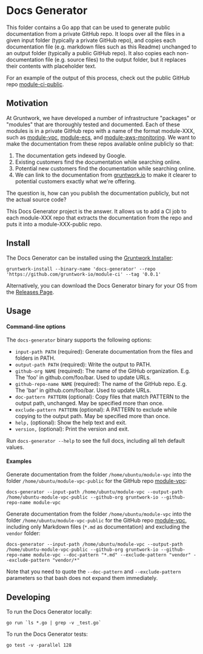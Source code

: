 # Docs Generator

This folder contains a Go app that can be used to generate public documentation from a private GitHub repo. It loops
over all the files in a given input folder (typically a private GitHub repo), and copies each documentation file (e.g.
markdown files such as this Readme) unchanged to an output folder (typically a public GitHub repo). It also copies each
non-documentation file (e.g. source files) to the output folder, but it replaces their contents with placeholder text.

For an example of the output of this process, check out the public GitHub repo
[module-ci-public](https://github.com/gruntwork-io/module-ci-public).

## Motivation

At Gruntwork, we have developed a number of infrastructure "packages" or "modules" that are thoroughly tested and
documented. Each of these modules is in a private GitHub repo with a name of the format module-XXX, such as
[module-vpc](https://github.com/gruntwork-io/module-vpc-public), [module-ecs](https://github.com/gruntwork-io/module-ecs-public), and
[module-aws-monitoring](https://github.com/gruntwork-io/module-aws-monitoring-public). We want to make the documentation from
these repos available online publicly so that:

1. The documentation gets indexed by Google.
1. Existing customers find the documentation while searching online.
1. Potential new customers find the documentation while searching online.
1. We can link to the documentation from [gruntwork.io](http://www.gruntwork.io/) to make it clearer to potential
   customers exactly what we're offering.

The question is, how can you publish the documentation publicly, but not the actual source code?

This Docs Generator project is the answer. It allows us to add a CI job to each module-XXX repo that extracts the
documentation from the repo and puts it into a module-XXX-public repo.

## Install

The Docs Generator can be installed using the [Gruntwork
Installer](https://github.com/gruntwork-io/gruntwork-installer):

```
gruntwork-install --binary-name 'docs-generator' --repo 'https://github.com/gruntwork-io/module-ci' --tag '0.0.1'
```

Alternatively, you can download the Docs Generator binary for your OS from the [Releases
Page](https://github.com/gruntwork-io/module-ci-public/releases).

## Usage

#### Command-line options

The `docs-generator` binary supports the following options:

* `input-path PATH` (required): Generate documentation from the files and folders in PATH.
* `output-path PATH` (required): Write the output to PATH.
* `github-org NAME` (required): The name of the GitHub organization. E.g. The 'foo' in github.com/foo/bar. Used to
  update URLs.
* `github-repo-name NAME` (required): The name of the GitHub repo. E.g. The 'bar' in github.com/foo/bar. Used to update
  URLs.
* `doc-pattern PATTERN` (optional): Copy files that match PATTERN to the output path, unchanged. May be specified more
  than once.
* `exclude-pattern PATTERN` (optional): A PATTERN to exclude while copying to the output path. May be specified more
  than once.
* `help,` (optional): Show the help text and exit.
* `version,` (optional): Print the version and exit.

Run `docs-generator --help` to see the full docs, including all teh default values.

#### Examples

Generate documentation from the folder `/home/ubuntu/module-vpc` into the folder `/home/ubuntu/module-vpc-public` for
the GitHub repo [module-vpc](https://github.com/gruntwork-io/module-vpc-public):

```
docs-generator --input-path /home/ubuntu/module-vpc --output-path /home/ubuntu-module-vpc-public --github-org gruntwork-io --github-repo-name module-vpc
```

Generate documentation from the folder `/home/ubuntu/module-vpc` into the folder `/home/ubuntu/module-vpc-public` for
the GitHub repo [module-vpc](https://github.com/gruntwork-io/module-vpc-public), including only Markdown files (`*.md` as
documentation) and excluding the `vendor` folder:

```
docs-generator --input-path /home/ubuntu/module-vpc --output-path /home/ubuntu-module-vpc-public --github-org gruntwork-io --github-repo-name module-vpc --doc-pattern "*.md" --exclude-pattern "vendor" --exclude-pattern "vendor/*"
```

Note that you need to quote the `--doc-pattern` and `--exclude-pattern` parameters so that bash does not expand them
immediately.

## Developing

To run the Docs Generator locally:

```
go run `ls *.go | grep -v _test.go`
```

To run the Docs Generator tests:

```
go test -v -parallel 128
```